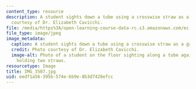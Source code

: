 ```yaml
---
content_type: resource
description: A student sights down a tube using a crosswise straw as a gauge. Photo
  courtesy of Dr. Elizabeth Cavicchi.
file: /media/https%3A/open-learning-course-data-rc.s3.amazonaws.com/ec-050-recreate-experiments-from-history-inform-the-future-from-the-past-galileo-january-iap-2010/eedf1a56395b574ebb9e8b3d7420efcc_IMG_3507.jpg
file_type: image/jpeg
image_metadata:
  caption: A student sights down a tube using a crosswise straw as a gauge.
  credit: Photo courtesy of Dr. Elizabeth Cavicchi.
  image-alt: Photo of a student on the floor sighting along a tube against which she's
    holding two straws.
resourcetype: Image
title: IMG_3507.jpg
uid: eedf1a56-395b-574e-bb9e-8b3d7420efcc
---
```

